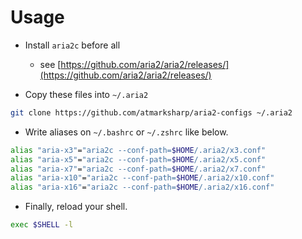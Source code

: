 # Usage

- Install `aria2c` before all

  - see [https://github.com/aria2/aria2/releases/](https://github.com/aria2/aria2/releases/)

- Copy these files into `~/.aria2`

```bash
git clone https://github.com/atmarksharp/aria2-configs ~/.aria2
```

- Write aliases on `~/.bashrc` or `~/.zshrc` like below.

```bash
alias "aria-x3"="aria2c --conf-path=$HOME/.aria2/x3.conf"
alias "aria-x5"="aria2c --conf-path=$HOME/.aria2/x5.conf"
alias "aria-x7"="aria2c --conf-path=$HOME/.aria2/x7.conf"
alias "aria-x10"="aria2c --conf-path=$HOME/.aria2/x10.conf"
alias "aria-x16"="aria2c --conf-path=$HOME/.aria2/x16.conf"
```
- Finally, reload your shell.

```bash
exec $SHELL -l
```
